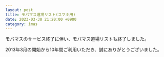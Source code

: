 ```yaml
---
layout: post
title: モバマス道場リスト(スマホ用)
date: 2023-03-30 21:20:00 +0900
category: imas
---
```


モバマスのサービス終了に伴い、モバマス道場リストも終了しました。

2013年3月の開始から10年間ご利用いただき、誠にありがとうございました。

